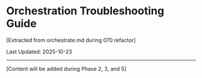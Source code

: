 # Orchestration Troubleshooting Guide

[Extracted from orchestrate.md during 070 refactor]

Last Updated: 2025-10-23

---

[Content will be added during Phase 2, 3, and 5]
